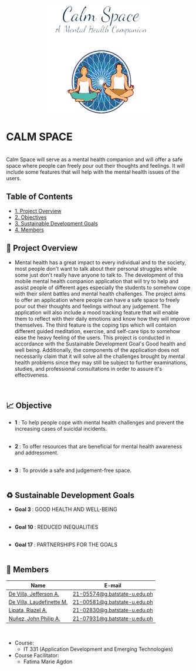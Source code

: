 <p align = "center">
  <img src = "calm_space.png" width = "300" height = "300" alt="LogoInsert">
</p>




# CALM SPACE
<br> Calm Space will serve as a mental health companion and will offer a safe space where people can freely pour out their thoughts and feelings. It will include some features that will help with the mental health issues of the users.
<br>




## Table of Contents
-  [1. Project Overview](#proj-ov)
-  [2. Objectives](#obj)
-  [3. Sustainable Development Goals](#sdg)
-  [4. Members](#memb)




## <a id = "proj-ov"> 🎯 Project Overview </a> <br>
 - Mental health has a great impact to every individual and to the society, most people don't want to talk about their personal struggles while some just don't really have anyone to talk to. The development of this mobile mental health companion application that will try to help and assist people of different ages especially the students to somehow cope with their silent battles and mental health challenges. The project aims to offer an application where people can have a safe space to freely pour out their thoughts and feelings without any judgement. The application will also include a mood tracking feature that will enable them to reflect with their daily emotions and know how they will improve themselves. The third feature is the coping tips which will contaion different guided meditation, exercise, and self-care tips to somehow ease the heavy feeling of the users.
 This project is conducted in accordance with the Sustainable Development Goal's Good health and well being. Additionally, the components of the application does not necessarily claim that it will solve all the challenges brought by mental health problems since they may still be subject to further examinations, studies, and professional consultations in order to assure it's effectiveness.
 <br>




##  <a id = "obj"> 📈 Objective </a><br>


- <b> 1 </b>: To help people cope with mental health challenges and prevent the increasing cases of suicidal incidents. <br><br>




- <b> 2 </b>: To offer resources that are beneficial for mental health awareness and addressment. <br><br>




- <b> 3 </b>: To provide a safe and judgement-free space. <br><br>




## <a id = "sdg"> ♻️ Sustainable Development Goals </a> <br>




- <b> Goal 3 </b>: GOOD HEALTH AND WELL-BEING <br><br>




- <b> Goal 10 </b>: REDUCED INEQUALITIES <br><br>




- <b> Goal 17 </b>: PARTNERSHIPS FOR THE GOALS <br><br>



##  <a id = "memb"> 👷‍ Members </a> <br>




| Name | E-mail |
| --- | --- |
| <a href = "https://www.facebook.com/jefferson.devilla.04"> De Villa, Jefferson A. </a>| 21-05574@g.batstate-u.edu.ph |
| <a href = "https://www.facebook.com/laudeffenette.devilla"> De Villa, Laudefinette M. </a>| 21-00581@g.batstate-u.edu.ph |
| <a href = "https://www.facebook.com/YaziRayz"> Lipata, Riazel A. </a>| 21-02830@g.batstate-u.edu.ph |
| <a href = "https://www.facebook.com/philip.asilo"> Nuñez, John Philip A. </a>| 21-07931@g.batstate-u.edu.ph |




<br>




- Course:
  - IT 331 (Application Development and Emerging Technologies)
- Course Facilitator:
  - Fatima Marie Agdon

